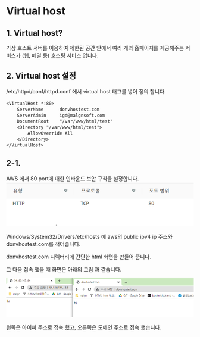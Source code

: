 # Virtual host

## 1. Virtual host?

가상 호스트 서버를 이용하여 제한된 공간 안에서 여러 개의 홈페이지를 제공해주는 서비스가 (웹, 메일 등) 호스팅 서비스 입니다.

## 2. Virtual host 설정

/etc/httpd/conf/httpd.conf 에서 
virtual host 태그를 넣어 정의 합니다.

    <VirtualHost *:80>
        ServerName      donvhostest.com
        ServerAdmin     igd@malgnsoft.com
        DocumentRoot    "/var/www/html/test"
        <Directory "/var/www/html/test">
            AllowOverride All
        </Directory>
    </VirtualHost>

## 2-1.

AWS 에서 80 port에 대한 인바운드 보안 규칙을 설정합니다.
![이미지1](/img/그림2.png)

Windows/System32/Drivers/etc/hosts 에 aws의 public ipv4 ip 주소와 donvhostest.com를 적어줍니다.

donvhostest.com 디렉터리에 간단한 html 화면을 만들어 줍니다.

그 다음 접속 했을 때 화면은 아래의 그림 과 같습니다.

![이미지2](/img/그림3.png)

왼쪽은 아이피 주소로 접속 했고, 오른쪽은 도메인 주소로 접속 했습니다.


    

